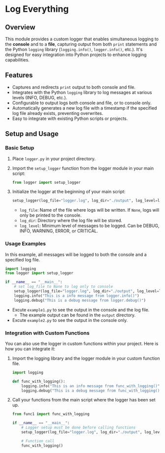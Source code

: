 # Log Everything

## Overview

This module provides a custom logger that enables simultaneous logging to the **console** and to a **file**, capturing output from both `print` statements and the Python `logging` library (`logging.info()`, `logger.info()`, etc.). It's designed for easy integration into Python projects to enhance logging capabilities.

## Features

- Captures and redirects `print` output to both console and file.
- Integrates with the Python `logging` library to log messages at various levels (INFO, DEBUG, etc.).
- Configurable to output logs both console and file, or to console only.
- Automatically generates a new log file with a timestamp if the specified log file already exists, preventing overwrites.
- Easy to integrate with existing Python scripts or projects.

## Setup and Usage

### Basic Setup

1. Place `logger.py` in your project directory.
2. Import the `setup_logger` function from the logger module in your main script:

   ```python
   from logger import setup_logger
   ```

3. Initialize the logger at the beginning of your main script:

   ```python
   setup_logger(log_file="logger.log", log_dir="./output", log_level=logging.DEBUG)
   ```

   - `log_file`: Name of the file where logs will be written. If `None`, logs will only be printed to the console.
   - `log_dir`: Directory where the log file will be stored.
   - `log_level`: Minimum level of messages to be logged. Can be DEBUG, INFO, WARNING, ERROR, or CRITICAL.

### Usage Examples

In this example, all messages will be logged to both the console and a specified log file.

```python
import logging
from logger import setup_logger

if __name__ == "__main__":
    # set log_file to None to log only to console
    setup_logger(log_file="logger.log", log_dir="./output", log_level=logging.DEBUG)
    logging.info("This is a info message from logger.info()")
    logging.debug("This is a debug message from logger.debug()")
```

- Excute `example1.py` to see the output in the console and the log file.
   - The example output can be found in the `output` directory.
- Excute `example2.py` to see the output in the console only.


### Integration with Custom Functions

You can also use the logger in custom functions within your project. Here is how you can integrate it:

1. Import the logging library and the logger module in your custom function file.

   ```python
   import logging

   def func_with_logging():
       logging.info("This is an info message from func_with_logging()")
       logging.debug("This is a debug message from func_with_logging()")
   ```

3. Call your functions from the main script where the logger has been set up.

   ```python
   from func1 import func_with_logging

   if __name__ == "__main__":
       # Logger setup must be done before calling functions
       setup_logger(log_file="logger.log", log_dir="./output", log_level=logging.DEBUG)

       # Function call
       func_with_logging()
   ```